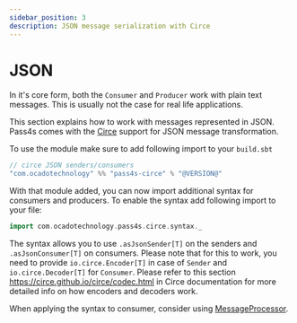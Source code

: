 ```yaml
---
sidebar_position: 3
description: JSON message serialization with Circe
---
```


# JSON

In it's core form, both the `Consumer` and `Producer` work with plain text messages. This is usually not the case for real life applications. 

This section explains how to work with messages represented in JSON. Pass4s comes with the [Circe](https://circe.github.io/circe/) support for JSON message transformation.

To use the module make sure to add following import to your `build.sbt`

```scala
// circe JSON senders/consumers
"com.ocadotechnology" %% "pass4s-circe" % "@VERSION@"
```

With that module added, you can now import additional syntax for consumers and producers. To enable the syntax add following import to your file:

```scala
import com.ocadotechnology.pass4s.circe.syntax._
```

The syntax allows you to use `.asJsonSender[T]` on the senders and `.asJsonConsumer[T]` on consumers. Please note that for this to work, you need to provide `io.circe.Encoder[T]` in case of `Sender` and `io.circe.Decoder[T]` for `Consumer`. Please refer to this section https://circe.github.io/circe/codec.html in Circe documentation for more detailed info on how encoders and decoders work.

When applying the syntax to consumer, consider using [MessageProcessor](message-processor).
